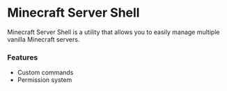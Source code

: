 # Minecraft Server Shell
Minecraft Server Shell is a utility that allows you to easily manage multiple vanilla Minecraft servers.

### Features
- Custom commands
- Permission system
